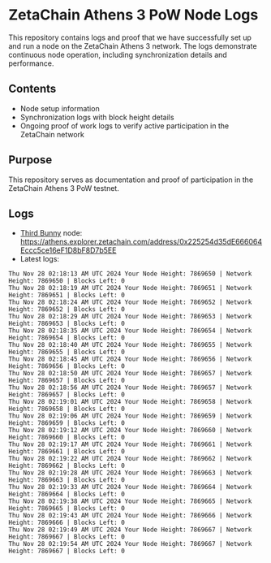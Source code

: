 # ZetaChain Athens 3 PoW Node Logs
This repository contains logs and proof that we have successfully set up and run a node on the ZetaChain Athens 3 network. The logs demonstrate continuous node operation, including synchronization details and performance.

## Contents
- Node setup information
- Synchronization logs with block height details
- Ongoing proof of work logs to verify active participation in the ZetaChain network

## Purpose
This repository serves as documentation and proof of participation in the ZetaChain Athens 3 PoW testnet.

## Logs

- [Third Bunny](https://thirdbunny.xyz/) node: https://athens.explorer.zetachain.com/address/0x225254d35dE666064Eccc5ce16eF1D8bF8D7b5EE
- Latest logs:
```
Thu Nov 28 02:18:13 AM UTC 2024 Your Node Height: 7869650 | Network Height: 7869650 | Blocks Left: 0
Thu Nov 28 02:18:19 AM UTC 2024 Your Node Height: 7869651 | Network Height: 7869651 | Blocks Left: 0
Thu Nov 28 02:18:24 AM UTC 2024 Your Node Height: 7869652 | Network Height: 7869652 | Blocks Left: 0
Thu Nov 28 02:18:29 AM UTC 2024 Your Node Height: 7869653 | Network Height: 7869653 | Blocks Left: 0
Thu Nov 28 02:18:35 AM UTC 2024 Your Node Height: 7869654 | Network Height: 7869654 | Blocks Left: 0
Thu Nov 28 02:18:40 AM UTC 2024 Your Node Height: 7869655 | Network Height: 7869655 | Blocks Left: 0
Thu Nov 28 02:18:45 AM UTC 2024 Your Node Height: 7869656 | Network Height: 7869656 | Blocks Left: 0
Thu Nov 28 02:18:50 AM UTC 2024 Your Node Height: 7869657 | Network Height: 7869657 | Blocks Left: 0
Thu Nov 28 02:18:56 AM UTC 2024 Your Node Height: 7869657 | Network Height: 7869657 | Blocks Left: 0
Thu Nov 28 02:19:01 AM UTC 2024 Your Node Height: 7869658 | Network Height: 7869658 | Blocks Left: 0
Thu Nov 28 02:19:06 AM UTC 2024 Your Node Height: 7869659 | Network Height: 7869659 | Blocks Left: 0
Thu Nov 28 02:19:12 AM UTC 2024 Your Node Height: 7869660 | Network Height: 7869660 | Blocks Left: 0
Thu Nov 28 02:19:17 AM UTC 2024 Your Node Height: 7869661 | Network Height: 7869661 | Blocks Left: 0
Thu Nov 28 02:19:22 AM UTC 2024 Your Node Height: 7869662 | Network Height: 7869662 | Blocks Left: 0
Thu Nov 28 02:19:28 AM UTC 2024 Your Node Height: 7869663 | Network Height: 7869663 | Blocks Left: 0
Thu Nov 28 02:19:33 AM UTC 2024 Your Node Height: 7869664 | Network Height: 7869664 | Blocks Left: 0
Thu Nov 28 02:19:38 AM UTC 2024 Your Node Height: 7869665 | Network Height: 7869665 | Blocks Left: 0
Thu Nov 28 02:19:43 AM UTC 2024 Your Node Height: 7869666 | Network Height: 7869666 | Blocks Left: 0
Thu Nov 28 02:19:49 AM UTC 2024 Your Node Height: 7869667 | Network Height: 7869667 | Blocks Left: 0
Thu Nov 28 02:19:54 AM UTC 2024 Your Node Height: 7869667 | Network Height: 7869667 | Blocks Left: 0
```
